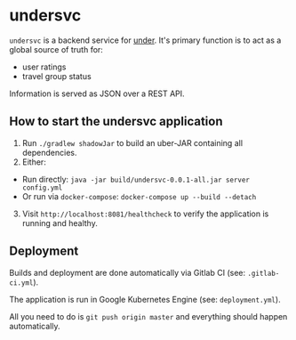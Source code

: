 # undersvc

`undersvc` is a backend service for [under](https://gitlab.com/ase-under/under).
It's primary function is to act as a global source of truth for:
* user ratings
* travel group status

Information is served as JSON over a REST API.

How to start the undersvc application
---

1. Run `./gradlew shadowJar` to build an uber-JAR containing all dependencies.
2. Either:
  - Run directly: `java -jar build/undersvc-0.0.1-all.jar server config.yml`
  - Or run via `docker-compose`: `docker-compose up --build --detach`
3. Visit `http://localhost:8081/healthcheck` to verify the application is running and healthy.

Deployment
---

Builds and deployment are done automatically via Gitlab CI (see: `.gitlab-ci.yml`).

The application is run in Google Kubernetes Engine (see: `deployment.yml`).

All you need to do is `git push origin master` and everything should happen automatically.
